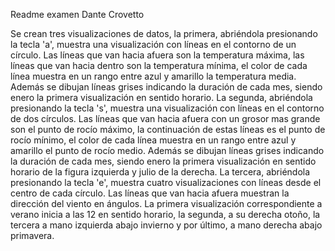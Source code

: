 Readme examen Dante Crovetto

Se crean tres visualizaciones de datos, la primera, abriéndola presionando la tecla 'a', muestra una visualización con líneas en el contorno de un círculo. Las líneas que van hacia afuera son la temperatura máxima, las líneas que van hacia dentro son la temperatura mínima, el color de cada línea muestra en un rango entre azul y amarillo la temperatura media. 
Además se dibujan líneas grises indicando la duración de cada mes, siendo enero la primera visualización en sentido horario.
La segunda, abriéndola presionando la tecla 's', muestra una visualización con líneas en el contorno de dos círculos. Las líneas que van hacia
afuera con un grosor mas grande son el punto de rocío máximo, la continuación de estas líneas es el punto de rocío mínimo, el color de cada línea muestra en un rango entre azul y amarillo el punto de rocío medio. Además se dibujan líneas grises indicando la duración de cada mes, siendo enero la primera visualización en sentido horario de la figura izquierda
y julio de la derecha.
La tercera, abriéndola presionando la tecla 'e', muestra cuatro visualizaciones con líneas desde el centro de cada círculo. Las líneas que van hacia afuera muestran la dirección del viento en ángulos. La primera visualización correspondiente a verano inicia a las 12 en sentido horario, la segunda, a su derecha otoño, la tercera a mano izquierda abajo invierno y por último, a mano derecha abajo primavera.